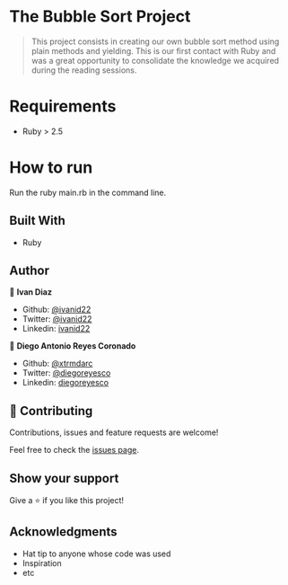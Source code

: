 # The Bubble Sort Project

> This project consists in creating our own bubble sort method using plain methods and yielding. This is our first contact with Ruby and was a great opportunity to consolidate the knowledge we acquired during
the reading sessions. 

# Requirements

- Ruby > 2.5

# How to run

Run the ruby main.rb in the command line.

## Built With

- Ruby

## Author

👤 **Ivan Diaz**

- Github: [@ivanid22](https://github.com/ivanid22)
- Twitter: [@ivanid22](https://twitter.com/ivanid22)
- Linkedin: [ivanid22](https://www.linkedin.com/in/ivan-diaz-3a38b3150/)

👤 **Diego Antonio Reyes Coronado**

- Github: [@xtrmdarc](https://github.com/xtrmdarc)
- Twitter: [@diegoreyesco](https://twitter.com/DiegoAn91629127)
- Linkedin: [diegoreyesco](https://www.linkedin.com/in/diego-reyes-coronado-7a7189b7/)


## 🤝 Contributing

Contributions, issues and feature requests are welcome!

Feel free to check the [issues page](issues/).

## Show your support

Give a ⭐️ if you like this project!

## Acknowledgments

- Hat tip to anyone whose code was used
- Inspiration
- etc

